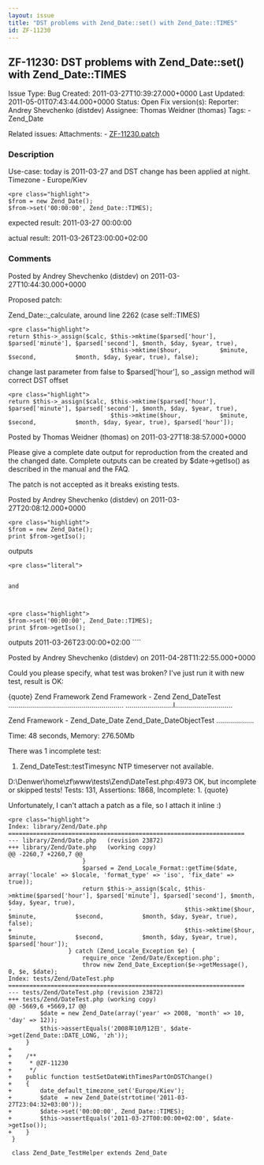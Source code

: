 ```yaml
---
layout: issue
title: "DST problems with Zend_Date::set() with Zend_Date::TIMES"
id: ZF-11230
---
```


ZF-11230: DST problems with Zend\_Date::set() with Zend\_Date::TIMES
--------------------------------------------------------------------

 Issue Type: Bug Created: 2011-03-27T10:39:27.000+0000 Last Updated: 2011-05-01T07:43:44.000+0000 Status: Open Fix version(s): 
 Reporter:  Andrey Shevchenko (distdev)  Assignee:  Thomas Weidner (thomas)  Tags: - Zend\_Date
 
 Related issues: 
 Attachments: - [ZF-11230.patch](/issues/secure/attachment/13927/ZF-11230.patch)
 
### Description

Use-case: today is 2011-03-27 and DST change has been applied at night. Timezone - Europe/Kiev

 
    <pre class="highlight">
    $from = new Zend_Date();
    $from->set('00:00:00', Zend_Date::TIMES);


expected result: 2011-03-27 00:00:00

actual result: 2011-03-26T23:00:00+02:00

 

 

### Comments

Posted by Andrey Shevchenko (distdev) on 2011-03-27T10:44:30.000+0000

Proposed patch:

Zend\_Date::\_calculate, around line 2262 (case self::TIMES)

 
    <pre class="highlight">
    return $this->_assign($calc, $this->mktime($parsed['hour'], $parsed['minute'], $parsed['second'], $month, $day, $year, true),
                                 $this->mktime($hour,           $minute,           $second,           $month, $day, $year, true), false);


change last parameter from false to $parsed['hour'], so \_assign method will correct DST offset

 
    <pre class="highlight">
    return $this->_assign($calc, $this->mktime($parsed['hour'], $parsed['minute'], $parsed['second'], $month, $day, $year, true),
                                 $this->mktime($hour,           $minute,           $second,           $month, $day, $year, true), $parsed['hour']);


 

 

Posted by Thomas Weidner (thomas) on 2011-03-27T18:38:57.000+0000

Please give a complete date output for reproduction from the created and the changed date. Complete outputs can be created by $date->getIso() as described in the manual and the FAQ.

The patch is not accepted as it breaks existing tests.

 

 

Posted by Andrey Shevchenko (distdev) on 2011-03-27T20:08:12.000+0000

 
    <pre class="highlight">
    $from = new Zend_Date();
    print $from->getIso();


outputs

 
    <pre class="literal"> 
    
    
    and



    <pre class="highlight">
    $from->set('00:00:00', Zend_Date::TIMES);
    print $from->getIso();


 outputs 2011-03-26T23:00:00+02:00 ````

 

 

Posted by Andrey Shevchenko (distdev) on 2011-04-28T11:22:55.000+0000

Could you please specify, what test was broken? I've just run it with new test, result is OK:

{quote} Zend Framework Zend Framework - Zend Zend\_DateTest .......................................................... ........................I.............................

Zend Framework - Zend\_Date\_Date Zend\_Date\_DateObjectTest ...................

Time: 48 seconds, Memory: 276.50Mb

There was 1 incomplete test:

1) Zend\_DateTest::testTimesync NTP timeserver not available.

D:\\Denwer\\home\\zf\\www\\tests\\Zend\\DateTest.php:4973 OK, but incomplete or skipped tests! Tests: 131, Assertions: 1868, Incomplete: 1. {quote}

Unfortunately, I can't attach a patch as a file, so I attach it inline :)

 
    <pre class="highlight">
    Index: library/Zend/Date.php
    ===================================================================
    --- library/Zend/Date.php   (revision 23872)
    +++ library/Zend/Date.php   (working copy)
    @@ -2260,7 +2260,7 @@
                         }
                         $parsed = Zend_Locale_Format::getTime($date, array('locale' => $locale, 'format_type' => 'iso', 'fix_date' => true));
                         return $this->_assign($calc, $this->mktime($parsed['hour'], $parsed['minute'], $parsed['second'], $month, $day, $year, true),
    -                                                 $this->mktime($hour,           $minute,           $second,           $month, $day, $year, true), false);
    +                                                 $this->mktime($hour,           $minute,           $second,           $month, $day, $year, true), $parsed['hour']);
                     } catch (Zend_Locale_Exception $e) {
                         require_once 'Zend/Date/Exception.php';
                         throw new Zend_Date_Exception($e->getMessage(), 0, $e, $date);
    Index: tests/Zend/DateTest.php
    ===================================================================
    --- tests/Zend/DateTest.php (revision 23872)
    +++ tests/Zend/DateTest.php (working copy)
    @@ -5669,6 +5669,17 @@
             $date = new Zend_Date(array('year' => 2008, 'month' => 10, 'day' => 12));
             $this->assertEquals('2008年10月12日', $date->get(Zend_Date::DATE_LONG, 'zh'));
         }
    +   
    +    /**
    +     * @ZF-11230
    +     */
    +    public function testSetDateWithTimesPartOnDSTChange()
    +    {
    +        date_default_timezone_set('Europe/Kiev');
    +        $date  = new Zend_Date(strtotime('2011-03-27T23:04:32+03:00'));
    +        $date->set('00:00:00', Zend_Date::TIMES);
    +        $this->assertEquals('2011-03-27T00:00:00+02:00', $date->getIso());
    +    }
     }
     
     class Zend_Date_TestHelper extends Zend_Date


 

 